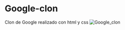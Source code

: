 # Google-clon
Clon de Google realizado con html y css
![Google_clon](https://github.com/fer-of/google-clon/assets/111704567/84f3b1c4-2e3a-4954-8adc-14c6089a7a04)
